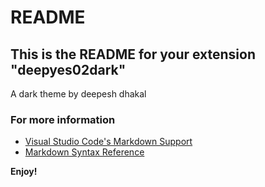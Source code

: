 # README
## This is the README for your extension "deepyes02dark"
A dark theme by deepesh dhakal

### For more information
* [Visual Studio Code's Markdown Support](http://code.visualstudio.com/docs/languages/markdown)
* [Markdown Syntax Reference](https://help.github.com/articles/markdown-basics/)

**Enjoy!**
